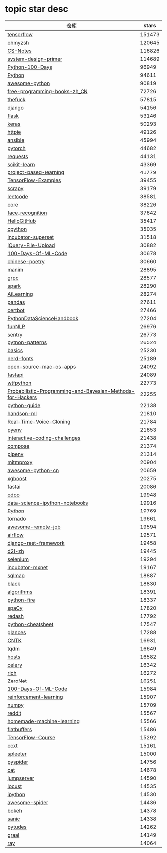 # topic star desc 




|  仓库   | stars  | 
|-----|-------| 
|[tensorflow](https://github.com/tensorflow/tensorflow.git)|151473|
|[ohmyzsh](https://github.com/ohmyzsh/ohmyzsh.git)|120645|
|[CS-Notes](https://github.com/CyC2018/CS-Notes.git)|116826|
|[system-design-primer](https://github.com/donnemartin/system-design-primer.git)|114689|
|[Python-100-Days](https://github.com/jackfrued/Python-100-Days.git)|96949|
|[Python](https://github.com/TheAlgorithms/Python.git)|94611|
|[awesome-python](https://github.com/vinta/awesome-python.git)|90819|
|[free-programming-books-zh_CN](https://github.com/justjavac/free-programming-books-zh_CN.git)|72726|
|[thefuck](https://github.com/nvbn/thefuck.git)|57815|
|[django](https://github.com/django/django.git)|54156|
|[flask](https://github.com/pallets/flask.git)|53146|
|[keras](https://github.com/keras-team/keras.git)|50293|
|[httpie](https://github.com/httpie/httpie.git)|49126|
|[ansible](https://github.com/ansible/ansible.git)|45994|
|[pytorch](https://github.com/pytorch/pytorch.git)|44682|
|[requests](https://github.com/psf/requests.git)|44131|
|[scikit-learn](https://github.com/scikit-learn/scikit-learn.git)|43369|
|[project-based-learning](https://github.com/tuvtran/project-based-learning.git)|41779|
|[TensorFlow-Examples](https://github.com/aymericdamien/TensorFlow-Examples.git)|39455|
|[scrapy](https://github.com/scrapy/scrapy.git)|39179|
|[leetcode](https://github.com/azl397985856/leetcode.git)|38581|
|[core](https://github.com/home-assistant/core.git)|38226|
|[face_recognition](https://github.com/ageitgey/face_recognition.git)|37642|
|[HelloGitHub](https://github.com/521xueweihan/HelloGitHub.git)|35417|
|[cpython](https://github.com/python/cpython.git)|35035|
|[incubator-superset](https://github.com/apache/incubator-superset.git)|31518|
|[jQuery-File-Upload](https://github.com/blueimp/jQuery-File-Upload.git)|30882|
|[100-Days-Of-ML-Code](https://github.com/Avik-Jain/100-Days-Of-ML-Code.git)|30678|
|[chinese-poetry](https://github.com/chinese-poetry/chinese-poetry.git)|30660|
|[manim](https://github.com/3b1b/manim.git)|28895|
|[grpc](https://github.com/grpc/grpc.git)|28577|
|[spark](https://github.com/apache/spark.git)|28290|
|[AiLearning](https://github.com/apachecn/AiLearning.git)|28274|
|[pandas](https://github.com/pandas-dev/pandas.git)|27611|
|[certbot](https://github.com/certbot/certbot.git)|27466|
|[PythonDataScienceHandbook](https://github.com/jakevdp/PythonDataScienceHandbook.git)|27204|
|[funNLP](https://github.com/fighting41love/funNLP.git)|26976|
|[sentry](https://github.com/getsentry/sentry.git)|26773|
|[python-patterns](https://github.com/faif/python-patterns.git)|26524|
|[basics](https://github.com/madewithml/basics.git)|25230|
|[nerd-fonts](https://github.com/ryanoasis/nerd-fonts.git)|25189|
|[open-source-mac-os-apps](https://github.com/serhii-londar/open-source-mac-os-apps.git)|24092|
|[fastapi](https://github.com/tiangolo/fastapi.git)|24089|
|[wtfpython](https://github.com/satwikkansal/wtfpython.git)|22773|
|[Probabilistic-Programming-and-Bayesian-Methods-for-Hackers](https://github.com/CamDavidsonPilon/Probabilistic-Programming-and-Bayesian-Methods-for-Hackers.git)|22255|
|[python-guide](https://github.com/realpython/python-guide.git)|22138|
|[handson-ml](https://github.com/ageron/handson-ml.git)|21810|
|[Real-Time-Voice-Cloning](https://github.com/CorentinJ/Real-Time-Voice-Cloning.git)|21784|
|[pyenv](https://github.com/pyenv/pyenv.git)|21653|
|[interactive-coding-challenges](https://github.com/donnemartin/interactive-coding-challenges.git)|21438|
|[compose](https://github.com/docker/compose.git)|21374|
|[pipenv](https://github.com/pypa/pipenv.git)|21314|
|[mitmproxy](https://github.com/mitmproxy/mitmproxy.git)|20904|
|[awesome-python-cn](https://github.com/jobbole/awesome-python-cn.git)|20659|
|[xgboost](https://github.com/dmlc/xgboost.git)|20275|
|[fastai](https://github.com/fastai/fastai.git)|20086|
|[odoo](https://github.com/odoo/odoo.git)|19948|
|[data-science-ipython-notebooks](https://github.com/donnemartin/data-science-ipython-notebooks.git)|19916|
|[Python](https://github.com/geekcomputers/Python.git)|19769|
|[tornado](https://github.com/tornadoweb/tornado.git)|19661|
|[awesome-remote-job](https://github.com/lukasz-madon/awesome-remote-job.git)|19594|
|[airflow](https://github.com/apache/airflow.git)|19571|
|[django-rest-framework](https://github.com/encode/django-rest-framework.git)|19458|
|[d2l-zh](https://github.com/d2l-ai/d2l-zh.git)|19445|
|[selenium](https://github.com/SeleniumHQ/selenium.git)|19294|
|[incubator-mxnet](https://github.com/apache/incubator-mxnet.git)|19167|
|[sqlmap](https://github.com/sqlmapproject/sqlmap.git)|18887|
|[black](https://github.com/psf/black.git)|18830|
|[algorithms](https://github.com/keon/algorithms.git)|18391|
|[python-fire](https://github.com/google/python-fire.git)|18337|
|[spaCy](https://github.com/explosion/spaCy.git)|17820|
|[redash](https://github.com/getredash/redash.git)|17792|
|[python-cheatsheet](https://github.com/gto76/python-cheatsheet.git)|17547|
|[glances](https://github.com/nicolargo/glances.git)|17288|
|[CNTK](https://github.com/microsoft/CNTK.git)|16931|
|[tqdm](https://github.com/tqdm/tqdm.git)|16649|
|[hosts](https://github.com/StevenBlack/hosts.git)|16582|
|[celery](https://github.com/celery/celery.git)|16342|
|[rich](https://github.com/willmcgugan/rich.git)|16272|
|[ZeroNet](https://github.com/HelloZeroNet/ZeroNet.git)|16251|
|[100-Days-Of-ML-Code](https://github.com/MLEveryday/100-Days-Of-ML-Code.git)|15984|
|[reinforcement-learning](https://github.com/dennybritz/reinforcement-learning.git)|15907|
|[numpy](https://github.com/numpy/numpy.git)|15709|
|[reddit](https://github.com/reddit-archive/reddit.git)|15567|
|[homemade-machine-learning](https://github.com/trekhleb/homemade-machine-learning.git)|15566|
|[flatbuffers](https://github.com/google/flatbuffers.git)|15486|
|[TensorFlow-Course](https://github.com/instillai/TensorFlow-Course.git)|15292|
|[ccxt](https://github.com/ccxt/ccxt.git)|15161|
|[spleeter](https://github.com/deezer/spleeter.git)|15000|
|[pyspider](https://github.com/binux/pyspider.git)|14756|
|[cat](https://github.com/dianping/cat.git)|14678|
|[jumpserver](https://github.com/jumpserver/jumpserver.git)|14590|
|[locust](https://github.com/locustio/locust.git)|14535|
|[ipython](https://github.com/ipython/ipython.git)|14530|
|[awesome-spider](https://github.com/facert/awesome-spider.git)|14436|
|[bokeh](https://github.com/bokeh/bokeh.git)|14378|
|[sanic](https://github.com/huge-success/sanic.git)|14338|
|[pytudes](https://github.com/norvig/pytudes.git)|14262|
|[graal](https://github.com/oracle/graal.git)|14149|
|[ray](https://github.com/ray-project/ray.git)|14064|

